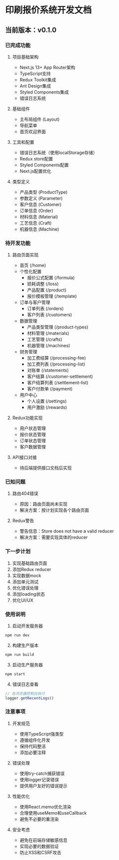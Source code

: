 # 印刷报价系统开发文档

## 当前版本：v0.1.0

### 已完成功能

1. 项目基础架构
   - Next.js 13+ App Router架构
   - TypeScript支持
   - Redux Toolkit集成
   - Ant Design集成
   - Styled Components集成
   - 错误日志系统

2. 基础组件
   - 主布局组件 (Layout)
   - 导航菜单
   - 首页欢迎界面

3. 工具和配置
   - 错误日志系统（使用localStorage存储）
   - Redux store配置
   - Styled Components配置
   - Next.js配置优化

4. 类型定义
   - 产品类型 (ProductType)
   - 参数定义 (Parameter)
   - 客户信息 (Customer)
   - 订单信息 (Order)
   - 材料信息 (Material)
   - 工艺信息 (Craft)
   - 机器信息 (Machine)

### 待开发功能

1. 路由页面实现
   - 首页 (/home)
   - 个性化配置
     - 报价公式配置 (/formula)
     - 损耗调整 (/loss)
     - 产品配置 (/product)
     - 报价模板管理 (/template)
   - 订单与客户管理
     - 订单列表 (/orders)
     - 客户列表 (/customers)
   - 数据管理
     - 产品类型管理 (/product-types)
     - 材料管理 (/materials)
     - 工艺管理 (/crafts)
     - 机器管理 (/machines)
   - 财务管理
     - 加工费结算 (/processing-fee)
     - 加工费列表 (/processing-list)
     - 对账单 (/statements)
     - 客户结算 (/customer-settlement)
     - 客户结算列表 (/settlement-list)
     - 客户付款单 (/payment)
   - 用户中心
     - 个人设置 (/settings)
     - 用户激励 (/rewards)

2. Redux功能实现
   - 用户状态管理
   - 报价状态管理
   - 订单状态管理
   - 客户数据管理

3. API接口对接
   - 待后端提供接口文档后实现

### 已知问题

1. 路由404错误
   - 原因：路由页面尚未实现
   - 解决方案：按计划实现各个路由页面

2. Redux警告
   - 警告信息：Store does not have a valid reducer
   - 解决方案：需要实现具体的reducer

### 下一步计划

1. 实现基础路由页面
2. 添加Redux reducer
3. 实现数据mock
4. 添加单元测试
5. 优化错误处理
6. 添加loading状态
7. 优化UI/UX

### 使用说明

1. 启动开发服务器
```bash
npm run dev
```

2. 构建生产版本
```bash
npm run build
```

3. 启动生产服务器
```bash
npm start
```

4. 错误日志查看
```javascript
// 在浏览器控制台执行
logger.getRecentLogs()
```

### 注意事项

1. 开发规范
   - 使用TypeScript强类型
   - 遵循组件化开发
   - 保持代码整洁
   - 添加必要注释

2. 错误处理
   - 使用try-catch捕获错误
   - 使用logger记录错误
   - 提供用户友好的错误提示

3. 性能优化
   - 使用React.memo优化渲染
   - 合理使用useMemo和useCallback
   - 避免不必要的重渲染

4. 安全考虑
   - 避免在前端存储敏感信息
   - 实现必要的数据验证
   - 防止XSS和CSRF攻击 
